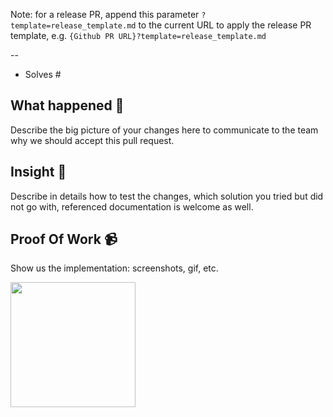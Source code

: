 Note: for a release PR, append this parameter `?template=release_template.md` to the current URL to apply the release PR
template, e.g. `{Github PR URL}?template=release_template.md`

--

- Solves #

## What happened 👀

Describe the big picture of your changes here to communicate to the team why we should accept this pull request.

## Insight 📝

Describe in details how to test the changes, which solution you tried but did not go with, referenced documentation is
welcome as well.

## Proof Of Work 📹

Show us the implementation: screenshots, gif, etc.

<img src="URL_GOES_HERE" width=200 />
